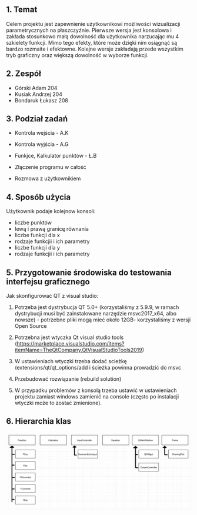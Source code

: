 ## 1. Temat

Celem projektu jest zapewnienie użytkownikowi możliwości wizualizacji parametrycznych na płaszczyźnie.
Pierwsze wersja jest konsolowa i zakłada stosunkowo małą dowolność dla użytkownika narzucając mu 4 szkielety funkcji.
Mimo tego efekty, które może dzięki nim osiągnąć są bardzo rozmaite i efektowne.
Kolejne wersje zakładają przede wszystkim tryb graficzny oraz większą dowolność w wyborze funkcji.

## 2. Zespół

- Górski Adam      204
- Kusiak Andrzej   204
- Bondaruk Łukasz  208

## 3. Podział zadań

- Kontrola wejścia - A.K
- Kontrola wyjścia - A.G
- Funkjce, Kalkulator punktów - Ł.B

- Złączenie programu w całość
- Rozmowa z użytkownikiem

## 4. Sposób użycia

Użytkownik podaje kolejnow konsoli:
- liczbe punktów
- lewą i prawą granicę równania
- liczbe funkcji dla x
- rodzaje funkcjii i ich parametry
- liczbe funkcji dla y
- rodzaje funkcjii i ich parametry

## 5. Przygotowanie środowiska do testowania interfejsu graficznego

Jak skonfigurować QT z visual studio:

1. Potrzeba jest dystrybucja QT 5.0+ (korzystaliśmy z 5.9.9, w ramach dystrybucji musi być zainstalowane narzędzie msvc2017_x64, albo nowsze) - potrzebne pliki mogą mieć około 12GB-
korzystaliśmy z wersji Open Source

2. Potrzebna jest wtyczka Qt visual studio tools (https://marketplace.visualstudio.com/items?itemName=TheQtCompany.QtVisualStudioTools2019)

3. W ustawieniach wtyczki trzeba dodać scieżkę (extensions/qt/qt_options/add i ścieżka powinna prowadzić do msvc

4. Przebudować rozwiązanie (rebuild solution)

5. W przypadku problemów z konsolą trzeba ustawić w ustawieniach projektu zamiast windows zamienić na console (często po instalacji wtyczki może to zostać zmienione).

## 6. Hierarchia klas
![Obrazek hierarchii](hierarchy.png)